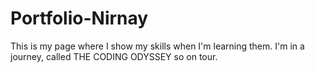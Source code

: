 # Portfolio-Nirnay
This is my page where I show my skills when I'm learning them. I'm in a journey, called THE CODING ODYSSEY so on tour.
